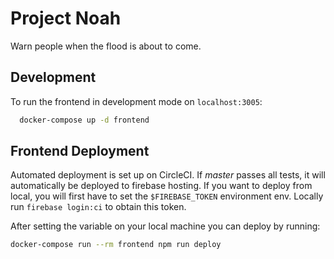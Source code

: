 # Project Noah

Warn people when the flood is about to come.

## Development

To run the frontend in development mode on `localhost:3005`:

```sh
  docker-compose up -d frontend
```

## Frontend Deployment

Automated deployment is set up on CircleCI. If _master_ passes all tests, it will automatically be deployed to firebase hosting. If you want to deploy from local, you will first have to set the `$FIREBASE_TOKEN` environment env. Locally run `firebase login:ci` to obtain this token.

After setting the variable on your local machine you can deploy by running:

```sh
docker-compose run --rm frontend npm run deploy
```
